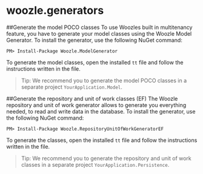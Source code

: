 woozle.generators
=================


##Generate the model POCO classes
To use Woozles built in multitenancy feature, you have to generate your model classes using the Woozle Model Generator. To install the generator, use the following NuGet command:

    PM> Install-Package Woozle.ModelGenerator 

To generate the model classes, open the installed `tt` file and follow the instructions written in the file.

> Tip: We recommend you to generate the model POCO classes in a separate project `YourApplication.Model`.


##Generate the repository and unit of work classes (EF)
The Woozle repository and unit of work generator allows to generate you everything needed, to read and write data in the database. To install the generator, use the following NuGet command:

    PM> Install-Package Woozle.RepositoryUnitOfWorkGeneratorEF

To generate the classes, open the installed `tt` file and follow the instructions written in the file.

> Tip: We recommend you to generate the repository and unit of work classes in a separate project `YourApplication.Persistence`.
